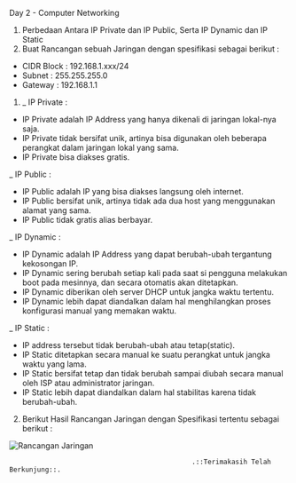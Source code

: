 Day 2 - Computer Networking

1. Perbedaan Antara IP Private dan IP Public, Serta IP Dynamic dan IP Static
2. Buat Rancangan sebuah Jaringan dengan spesifikasi sebagai berikut :
- CIDR Block : 192.168.1.xxx/24
- Subnet     : 255.255.255.0
- Gateway    : 192.168.1.1

1. _ IP Private :
  *  IP Private adalah IP Address yang hanya dikenali di jaringan lokal-nya saja.
  *  IP Private tidak bersifat unik, artinya bisa digunakan oleh beberapa perangkat dalam jaringan lokal yang sama.
  *  IP Private bisa diakses gratis. 
  
  _ IP Public :
  *  IP Public adalah IP yang bisa diakses langsung oleh internet.
  *  IP Public bersifat unik, artinya tidak ada dua host yang menggunakan alamat yang sama.
  *   IP Public tidak gratis alias berbayar.
  
  _ IP Dynamic :
  * IP Dynamic adalah IP Address yang dapat berubah-ubah tergantung kekosongan IP.
  * IP Dynamic sering berubah setiap kali pada saat si pengguna melakukan boot pada mesinnya, dan secara otomatis akan ditetapkan.
  * IP Dynamic diberikan oleh server DHCP untuk jangka waktu tertentu.
  *  IP Dynamic lebih dapat diandalkan dalam hal menghilangkan proses konfigurasi manual yang memakan waktu.

 _ IP Static : 
  *  IP address tersebut tidak berubah-ubah atau tetap(static).
  *  IP Static ditetapkan secara manual ke suatu perangkat untuk jangka waktu yang lama.
  *  IP Static bersifat tetap dan tidak berubah sampai diubah secara manual oleh ISP atau administrator jaringan.
  *  IP Static lebih dapat diandalkan dalam hal stabilitas karena tidak berubah-ubah.


2. Berikut Hasil Rancangan Jaringan dengan Spesifikasi tertentu sebagai berikut :

![Rancangan Jaringan](https://github.com/Drewsans/devops17-dumbways-Tesar-Nurrizky/assets/118201274/dde6baec-4a45-4aad-9e38-05e5146822a4)

                                                  .::Terimakasih Telah Berkunjung::.
